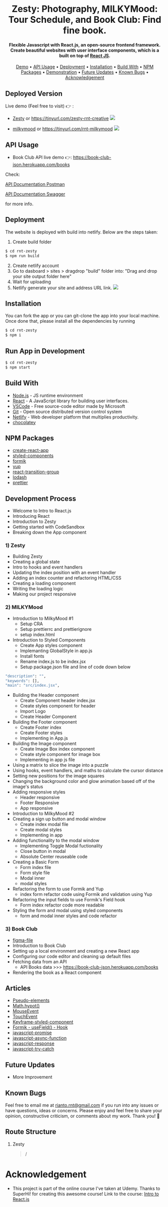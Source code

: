 <h1 align="center">
  <br>
  Zesty: Photography, MILKYMood: Tour Schedule, and Book Club: Find fine book. 
  <br>
</h1>

<h4 align="center"> Flexible Javascript with React.js, an open-source frontend framework. Create beautiful websites with user interface components, which is a built on top of <a href="https://reactjs.org/" target="_blank">React JS</a>.</h4>

 <p align="center">
 <a href="#deployed-version">Demo</a> •
  <a href="#api-usage">API Usage</a> •
  <a href="#deployment">Deployment</a> •
  <a href="#installation">Installation</a> •
  <a href="#build-with">Build With</a> •
  <a href="#npm-packages">NPM Packages</a> •
  <a href="#demonstration">Demonstration</a> •
  <a href="#future-updates">Future Updates</a> • 
  <a href="#known-bugs">Known Bugs</a> • 
  <a href="#acknowledgement">Acknowledgement</a>
</p>

## Deployed Version

Live demo (Feel free to visit) 👉 :

- [Zesty](https://62d41759f047fa5ec85817e0--dapper-cendol-7d0b54.netlify.app/) or https://tinyurl.com/zesty-rnt-creative
  [![](https://github.com/Rianto-RNT/rnt-super-react/blob/development/rnt-zesty/src/assets/images/zesty-homepage.png)](https://github.com/Rianto-RNT/rnt-super-react)

- [milkymood](https://lambent-hotteok-00b7b0.netlify.app/) or https://tinyurl.com/rnt-milkymood
  [![](https://github.com/Rianto-RNT/rnt-super-react/blob/development/milkymood/src/assets/images/milky-mood-homepage.png)](https://github.com/Rianto-RNT/rnt-super-react)

## API Usage

- Book Club API live demo 👉: https://book-club-json.herokuapp.com/books

Check:

[API Documentation Postman](https://book-club-json.herokuapp.com/books)

[API Documentation Swagger](https://book-club-json.herokuapp.com/books)

for more info.

## Deployment

The website is deployed with build into netlify. Below are the steps taken:

1. Create build folder

```sh
$ cd rnt-zesty
$ npm run build
```

2. Create netlify account
3. Go to dasboard > sites > dragdrop "build" folder into: "Drag and drop your site output folder here"
4. Wait for uploading
5. Netlify generate your site and address URL link.
   [![](https://github.com/Rianto-RNT/rnt-super-react/blob/development/rnt-zesty/src/assets/images/netlify-build-folder-upload-location.png)](https://github.com/Rianto-RNT/rnt-super-react)

## Installation

You can fork the app or you can git-clone the app into your local machine. Once done that, please install all the dependencies by running

```sh
$ cd rnt-zesty
$ npm i
```

## Run App in Development

```sh
$ cd rnt-zesty
$ npm start
```

## Build With

- [Node.js](https://nodejs.org/en) - JS runtime environment
- [React](https://www.react.org/) - A JavaScript library for building user interfaces.
- [VSCode](https://code.visualstudio.com) - Free source-code editor made by Microsoft
- [Git](https://git-scm.com) - Open source distributed version control system
- [Netlify](https://www.netlify.com/) - Web developer platform that multiplies productivity.
- [chocolatey](https://chocolatey.org/)

## NPM Packages

- [create-react-app](https://github.com/facebook/create-react-app)
- [styled-components](https://github.com/styled-components/styled-components)
- [formik](https://github.com/jaredpalmer/formik)
- [yup](https://github.com/jquense/yup)
- [react-transition-group](https://github.com/reactjs/react-transition-group)
- [lodash](https://github.com/lodash/lodash)
- [prettier](https://github.com/prettier/prettier)

## Development Process

- Welcome to Intro to React.js
- Introducing React
- Introduction to Zesty
- Getting started with CodeSandbox
- Breaking down the App component

### 1) Zesty

- Building Zesty
- Creating a global state
- Intro to hooks and event handlers
- Updating the index position with an event handler
- Adding an index counter and refactoring HTML/CSS
- Creating a loading component
- Writing the loading logic
- Making our project responsive

### 2) MILKYMood

- Introduction to MilkyMood #1
  - Setup CRA
  - Setup prettierrc and prettierignore
  - setup index.html
- Introduction to Styled Components
  - Create App styles component
  - Implemanting GlobalStyle in app.js
  - Install fonts
  - Rename index.js to be index.jsx
  - Setup package.json file and line of code down below

```sh
"description": "",
"keywords": [],
"main": "src/index.jsx",
```

- Building the Header component
  - Create Component header index.jsx
  - Create styles component for header
  - Import Logo
  - Create Header Component
- Building the Footer component
  - Create Footer index
  - Create Footer styles
  - Implementing in App.js
- Building the Image component
  - Create Image Box index component
  - Create style component for image box
  - Implementing in app js file
- Using a matrix to slice the image into a puzzle
- Using hooks, event handlers, and maths to calculate the cursor distance
- Setting new positions for the image squares
- Changing the background color and glow animation based off of the image's status
- Adding responsive styles
  - Header responsive
  - Footer Responsive
  - App responsive
- Introduction to MilkyMood #2
- Creating a sign up button and modal window
  - Create index modal file
  - Create modal styles
  - Implementing in app
- Adding functionality to the modal window
  - Implementing Toggle Modal fuctionality
  - Close button in modal
  - Absolute Center reuseable code
- Creating a Basic Form
  - Form index file
  - Form style file
  - Modal inner
  - modal styles
- Refactoring the form to use Formik and Yup
  - index form refactor code using Formik and validation using Yup
- Refactoring the input fields to use Formik's Field hook
  - Form index refactor code more readable
- Styling the form and modal using styled components
  - form and modal inner styles and code refactor

### 3) Book Club

- [figma-file](https://www.figma.com/file/MwZxjRaE0HcDKleUfypjwm/Project_3_Book_Club?node-id=3%3A19)
- Introduction to Book Club
- Setting up a local environment and creating a new React app
- Configuring our code editor and cleaning up default files
- Fetching data from an API
  - API Books data >>> https://book-club-json.herokuapp.com/books
- Rendering the book as a React component

## Articles

- [Pseudo-elements](https://developer.mozilla.org/en-US/docs/Web/CSS/Pseudo-elements)
- [Math.hypot()](https://developer.mozilla.org/en-US/docs/Web/JavaScript/Reference/Global_Objects/Math/hypot)
- [MouseEvent](https://developer.mozilla.org/en-US/docs/Web/API/MouseEvent)
- [TouchEvent](https://developer.mozilla.org/en-US/docs/Web/API/Touch_events)
- [Keyframe-styled-component](https://styled-components.com/docs/api#keyframes)
- [Formik - useField() - Hook](https://formik.org/docs/api/useField)
- [javascript-promise](https://developer.mozilla.org/en-US/docs/Web/JavaScript/Reference/Global_Objects/Promise)
- [javascript-async-function](https://developer.mozilla.org/en-US/docs/Web/JavaScript/Reference/Statements/async_function)
- [javascript-response](https://developer.mozilla.org/en-US/docs/Web/API/Response)
- [javascript-try-catch](https://developer.mozilla.org/en-US/docs/Web/JavaScript/Reference/Statements/try...catch)

## Future Updates

- More Improvement

## Known Bugs

Feel free to email me at rianto.rnt@gmail.com if you run into any issues or have questions, ideas or concerns.
Please enjoy and feel free to share your opinion, constructive criticism, or comments about my work. Thank you! 🙂

## Route Structure

1. Zesty
   > /

# Acknowledgement

- This project is part of the online course I've taken at Udemy. Thanks to SuperHi! for creating this awesome course! Link to the course: [Intro to React.js](https://www.superhi.com/courses/intro-to-react-javascript)
